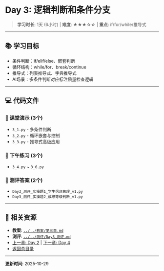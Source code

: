 # Day 3: 逻辑判断和条件分支

> **学习时长**: 1天 (6小时) | **难度**: ★★★☆☆ | **重点**: if/for/while/推导式

---

## 📚 学习目标

- 条件判断：if/elif/else、嵌套判断
- 循环结构：while/for、break/continue
- 推导式：列表推导式、字典推导式
- AI场景：多条件判断对应标注质量检查逻辑

---

## 💻 代码文件

### 📂 课堂演示 (3个)
- `3_1.py` - 多条件判断
- `3_2.py` - 循环嵌套与控制
- `3_3.py` - 推导式高级应用

### 📂 下午练习 (3个)
- `3_4.py` ~ `3_6.py`

### 📂 测评答案 (2个)
- `Day3_测评_实操题1_学生信息管理_v1.py`
- `Day3_测评_实操题2_成绩等级判断_v1.py`

---

## 📖 相关资源

- **教案**: [`../../教案/第三章.md`](../../教案/第三章.md)
- **测评**: [`../../测评/Day3_测评.md`](../../测评/Day3_测评.md)
- [上一章: Day 2](../day02/README.md) | [下一章: Day 4](../day04/README.md)
- [返回总目录](../README.md)

---

**更新时间**: 2025-10-29
